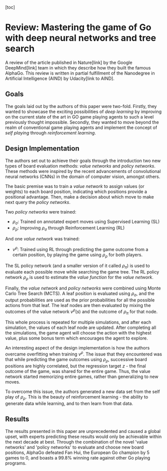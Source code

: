 
[toc]

# Review: Mastering the game of Go with deep neural networks and tree search

A review of the article published in Nature[link] by the Google DeepMind[link] team in which they describe how they built the famous AlphaGo.
This review is written in partial fulfillment of the Nanodegree in Artificial Intelligence (AIND) by Udacity[link to AIND].

## Goals

The goals laid out by the authors of this paper were two-fold. Firstly, they wanted to showcase the exciting possibilities of _deep learning_ by improving on the current state of the art in GO game playing agents to such a level previously thought impossible. Secondly, they wanted to move beyond the realm of conventional game playing agents and implement the concept of _self playing_ through _reinforcement learning_.


## Design Implementation

The authors set out to achieve their goals through the introduction two new types of board evaluation methods: _value networks_ and _policy networks_. These methods were inspired by the recent advancements of convolutional neural networks (CNNs) in the domain of computer vision, amongst others.

The basic premise was to train a _value network_ to assign values (or weights) to each board position, indicating which positions provide a positional advantage. Then, make a decision about which move to make next query the _policy networks_.

Two _policy networks_ were trained:
* $\rho_{\sigma}$: Trained on annotated expert moves using Supervised Learning (SL)
* $\rho_{\rho}$: Improving $\rho_{\sigma}$ through Reinforcement Learning (RL)

And one _value network_ was trained:
* $v^\rho$: Trained using RL through predicting the game outcome from a certain position, by playing the game using $\rho_{\rho}$ for both players.

The SL policy network (and a smaller version of it called $\rho_{\pi}$) is used to evaluate each possible move while searching the game tree. The RL policy network $\rho_{\rho}$ is used to estimate the _value function_ for the _value network_.

Finally, the _value network_ and _policy networks_ were combined using Monte Carlo Tree Search (MCTS). A leaf position is evaluated using $\rho_{\sigma}$, and the output probabilities are used as the prior probabilities for all the possible actions from that leaf. The leaf nodes are then evaluated by mixing the outcomes of the value network $v^\rho(s)$ and the outcome of $\rho_{\pi}$ for that node.

This whole process is repeated for multiple simulations, and after each simulation, the values of each leaf node are updated. After completing all the simulations, the game agent will choose the action with the highest value, plus some bonus term which encourages the agent to explore.


An interesting aspect of the design implementation is how the authors overcame overfitting when training $v^\rho$. The issue that they encountered was that while predicting the game outcomes using $\rho_{\rho}$, successive board positions are highly correlated, but the regression target $z$ - the final outcome of the game, was shared for the entire game. Thus, the value network started memorizing entire games, rather than generalizing to new moves.

To overcome this issue, the authors generated a new data set from the self play of $\rho_{\rho}$. This is the beauty of reinforcement learning - the ability to generate data while learning, and to then learn from that data.


## Results

The results presented in this paper are unprecedented and caused a global upset, with experts predicting these results would only be achievable within  the next decade at best. Through the combination of the novel 'value networks' and 'policy networks' to evaluate and choose new board positions, AlphaGo defeated Fan Hui, the European Go champion by 5 games to 0, and boasts a 99.8% winning rate against other Go playing programs.
